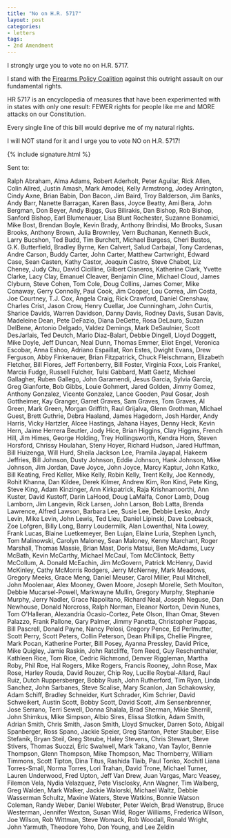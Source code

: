 ```yaml
---
title: "No on H.R. 5717"
layout: post
categories:
- letters
tags:
- 2nd Amendment
---
```


I strongly urge you to vote no on H.R. 5717.

I stand with the [Firearms Policy Coalition](https://www.firearmspolicy.org/) against this outright assault on our fundamental rights.

HR 5717 is an encyclopedia of measures that have been experimented with in states with only one result: FEWER rights for people like me and MORE attacks on our Constitution.

Every single line of this bill would deprive me of my natural rights.

I will NOT stand for it and I urge you to vote NO on H.R. 5717!

{% include signature.html %}

Sent to: 

Ralph Abraham, Alma Adams, Robert Aderholt, Peter Aguilar, Rick Allen, Colin Allred, Justin Amash, Mark Amodei, Kelly Armstrong, Jodey Arrington, Cindy Axne, Brian Babin, Don Bacon, Jim Baird, Troy Balderson, Jim Banks, Andy Barr, Nanette Barragan, Karen Bass, Joyce Beatty, Ami Bera, John Bergman, Don Beyer, Andy Biggs, Gus Bilirakis, Dan Bishop, Rob Bishop, Sanford Bishop, Earl Blumenauer, Lisa Blunt Rochester, Suzanne Bonamici, Mike Bost, Brendan Boyle, Kevin Brady, Anthony Brindisi, Mo Brooks, Susan Brooks, Anthony Brown, Julia Brownley, Vern Buchanan, Kenneth Buck, Larry Bucshon, Ted Budd, Tim Burchett, Michael Burgess, Cheri Bustos, G.K. Butterfield, Bradley Byrne, Ken Calvert, Salud Carbajal, Tony Cardenas, Andre Carson, Buddy Carter, John Carter, Matthew Cartwright, Edward Case, Sean Casten, Kathy Castor, Joaquin Castro, Steve Chabot, Liz Cheney, Judy Chu, David Cicilline, Gilbert Cisneros, Katherine Clark, Yvette Clarke, Lacy Clay, Emanuel Cleaver, Benjamin Cline, Michael Cloud, James Clyburn, Steve Cohen, Tom Cole, Doug Collins, James Comer, Mike Conaway, Gerry Connolly, Paul Cook, Jim Cooper, Lou Correa, Jim Costa, Joe Courtney, T.J. Cox, Angela Craig, Rick Crawford, Daniel Crenshaw, Charles Crist, Jason Crow, Henry Cuellar, Joe Cunningham, John Curtis, Sharice Davids, Warren Davidson, Danny Davis, Rodney Davis, Susan Davis, Madeleine Dean, Pete DeFazio, Diana DeGette, Rosa DeLauro, Suzan DelBene, Antonio Delgado, Valdez Demings, Mark DeSaulnier, Scott DesJarlais, Ted Deutch, Mario Diaz-Balart, Debbie Dingell, Lloyd Doggett, Mike Doyle, Jeff Duncan, Neal Dunn, Thomas Emmer, Eliot Engel, Veronica Escobar, Anna Eshoo, Adriano Espaillat, Ron Estes, Dwight Evans, Drew Ferguson, Abby Finkenauer, Brian Fitzpatrick, Chuck Fleischmann, Elizabeth Fletcher, Bill Flores, Jeff Fortenberry, Bill Foster, Virginia Foxx, Lois Frankel, Marcia Fudge, Russell Fulcher, Tulsi Gabbard, Matt Gaetz, Michael Gallagher, Ruben Gallego, John Garamendi, Jesus Garcia, Sylvia Garcia, Greg Gianforte, Bob Gibbs, Louie Gohmert, Jared Golden, Jimmy Gomez, Anthony Gonzalez, Vicente Gonzalez, Lance Gooden, Paul Gosar, Josh Gottheimer, Kay Granger, Garret Graves, Sam Graves, Tom Graves, Al Green, Mark Green, Morgan Griffith, Raul Grijalva, Glenn Grothman, Michael Guest, Brett Guthrie, Debra Haaland, James Hagedorn, Josh Harder, Andy Harris, Vicky Hartzler, Alcee Hastings, Jahana Hayes, Denny Heck, Kevin Hern, Jaime Herrera Beutler, Jody Hice, Brian Higgins, Clay Higgins, French Hill, Jim Himes, George Holding, Trey Hollingsworth, Kendra Horn, Steven Horsford, Chrissy Houlahan, Steny Hoyer, Richard Hudson, Jared Huffman, Bill Huizenga, Will Hurd, Sheila Jackson Lee, Pramila Jayapal, Hakeem Jeffries, Bill Johnson, Dusty Johnson, Eddie Johnson, Hank Johnson, Mike Johnson, Jim Jordan, Dave Joyce, John Joyce, Marcy Kaptur, John Katko, Bill Keating, Fred Keller, Mike Kelly, Robin Kelly, Trent Kelly, Joe Kennedy, Rohit Khanna, Dan Kildee, Derek Kilmer, Andrew Kim, Ron Kind, Pete King, Steve King, Adam Kinzinger, Ann Kirkpatrick, Raja Krishnamoorthi, Ann Kuster, David Kustoff, Darin LaHood, Doug LaMalfa, Conor Lamb, Doug Lamborn, Jim Langevin, Rick Larsen, John Larson, Bob Latta, Brenda Lawrence, Alfred Lawson, Barbara Lee, Susie Lee, Debbie Lesko, Andy Levin, Mike Levin, John Lewis, Ted Lieu, Daniel Lipinski, Dave Loebsack, Zoe Lofgren, Billy Long, Barry Loudermilk, Alan Lowenthal, Nita Lowey, Frank Lucas, Blaine Luetkemeyer, Ben Lujan, Elaine Luria, Stephen Lynch, Tom Malinowski, Carolyn Maloney, Sean Maloney, Kenny Marchant, Roger Marshall, Thomas Massie, Brian Mast, Doris Matsui, Ben McAdams, Lucy McBath, Kevin McCarthy, Michael McCaul, Tom McClintock, Betty McCollum, A. Donald McEachin, Jim McGovern, Patrick McHenry, David McKinley, Cathy McMorris Rodgers, Jerry McNerney, Mark Meadows, Gregory Meeks, Grace Meng, Daniel Meuser, Carol Miller, Paul Mitchell, John Moolenaar, Alex Mooney, Gwen Moore, Joseph Morelle, Seth Moulton, Debbie Mucarsel-Powell, Markwayne Mullin, Gregory Murphy, Stephanie Murphy, Jerry Nadler, Grace Napolitano, Richard Neal, Joseph Neguse, Dan Newhouse, Donald Norcross, Ralph Norman, Eleanor Norton, Devin Nunes, Tom O'Halleran, Alexandria Ocasio-Cortez, Pete Olson, Ilhan Omar, Steven Palazzo, Frank Pallone, Gary Palmer, Jimmy Panetta, Christopher Pappas, Bill Pascrell, Donald Payne, Nancy Pelosi, Gregory Pence, Ed Perlmutter, Scott Perry, Scott Peters, Collin Peterson, Dean Phillips, Chellie Pingree, Mark Pocan, Katherine Porter, Bill Posey, Ayanna Pressley, David Price, Mike Quigley, Jamie Raskin, John Ratcliffe, Tom Reed, Guy Reschenthaler, Kathleen Rice, Tom Rice, Cedric Richmond, Denver Riggleman, Martha Roby, Phil Roe, Hal Rogers, Mike Rogers, Francis Rooney, John Rose, Max Rose, Harley Rouda, David Rouzer, Chip Roy, Lucille Roybal-Allard, Raul Ruiz, Dutch Ruppersberger, Bobby Rush, John Rutherford, Tim Ryan, Linda Sanchez, John Sarbanes, Steve Scalise, Mary Scanlon, Jan Schakowsky, Adam Schiff, Bradley Schneider, Kurt Schrader, Kim Schrier, David Schweikert, Austin Scott, Bobby Scott, David Scott, Jim Sensenbrenner, Jose Serrano, Terri Sewell, Donna Shalala, Brad Sherman, Mikie Sherrill, John Shimkus, Mike Simpson, Albio Sires, Elissa Slotkin, Adam Smith, Adrian Smith, Chris Smith, Jason Smith, Lloyd Smucker, Darren Soto, Abigail Spanberger, Ross Spano, Jackie Speier, Greg Stanton, Peter Stauber, Elise Stefanik, Bryan Steil, Greg Steube, Haley Stevens, Chris Stewart, Steve Stivers, Thomas Suozzi, Eric Swalwell, Mark Takano, Van Taylor, Bennie Thompson, Glenn Thompson, Mike Thompson, Mac Thornberry, William Timmons, Scott Tipton, Dina Titus, Rashida Tlaib, Paul Tonko, Xochitl Liana Torres-Small, Norma Torres, Lori Trahan, David Trone, Michael Turner, Lauren Underwood, Fred Upton, Jeff Van Drew, Juan Vargas, Marc Veasey, Filemon Vela, Nydia Velazquez, Pete Visclosky, Ann Wagner, Tim Walberg, Greg Walden, Mark Walker, Jackie Walorski, Michael Waltz, Debbie Wasserman Schultz, Maxine Waters, Steve Watkins, Bonnie Watson Coleman, Randy Weber, Daniel Webster, Peter Welch, Brad Wenstrup, Bruce Westerman, Jennifer Wexton, Susan Wild, Roger Williams, Frederica Wilson, Joe Wilson, Rob Wittman, Steve Womack, Rob Woodall, Ronald Wright, John Yarmuth, Theodore Yoho, Don Young, and Lee Zeldin
